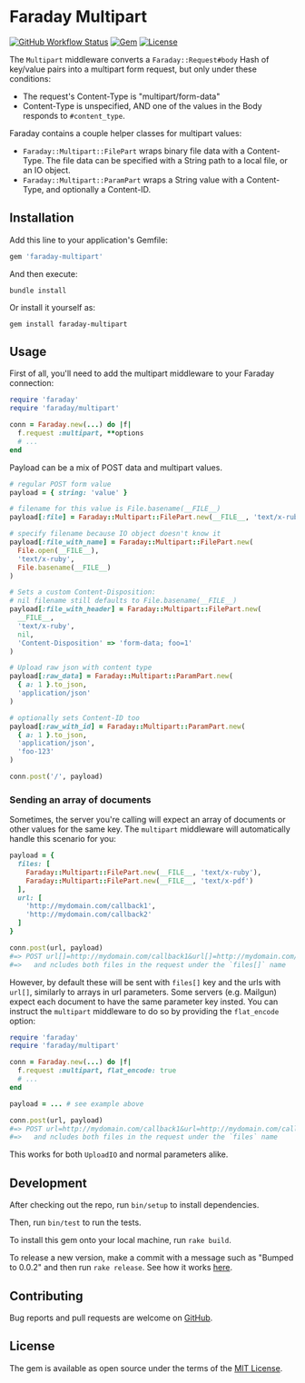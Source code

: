 # Faraday Multipart

[![GitHub Workflow Status](https://img.shields.io/github/workflow/status/lostisland/faraday-multipart/ci)](https://github.com/lostisland/faraday-multipart/actions?query=branch%3Amain)
[![Gem](https://img.shields.io/gem/v/faraday-multipart.svg?style=flat-square)](https://rubygems.org/gems/faraday-multipart)
[![License](https://img.shields.io/github/license/lostisland/faraday-multipart.svg?style=flat-square)](LICENSE.md)

The `Multipart` middleware converts a `Faraday::Request#body` Hash of key/value pairs into a multipart form request, but
only under these conditions:

* The request's Content-Type is "multipart/form-data"
* Content-Type is unspecified, AND one of the values in the Body responds to
  `#content_type`.

Faraday contains a couple helper classes for multipart values:

* `Faraday::Multipart::FilePart` wraps binary file data with a Content-Type. The file data can be specified with a String path to a
  local file, or an IO object.
* `Faraday::Multipart::ParamPart` wraps a String value with a Content-Type, and optionally a Content-ID.

## Installation

Add this line to your application's Gemfile:

```ruby
gem 'faraday-multipart'
```

And then execute:

```shell
bundle install
```

Or install it yourself as:

```shell
gem install faraday-multipart
```

## Usage

First of all, you'll need to add the multipart middleware to your Faraday connection:

```ruby
require 'faraday'
require 'faraday/multipart'

conn = Faraday.new(...) do |f|
  f.request :multipart, **options
  # ...
end
```


Payload can be a mix of POST data and multipart values.

```ruby
# regular POST form value
payload = { string: 'value' }

# filename for this value is File.basename(__FILE__)
payload[:file] = Faraday::Multipart::FilePart.new(__FILE__, 'text/x-ruby')

# specify filename because IO object doesn't know it
payload[:file_with_name] = Faraday::Multipart::FilePart.new(
  File.open(__FILE__),
  'text/x-ruby',
  File.basename(__FILE__)
)

# Sets a custom Content-Disposition:
# nil filename still defaults to File.basename(__FILE__)
payload[:file_with_header] = Faraday::Multipart::FilePart.new(
  __FILE__,
  'text/x-ruby',
  nil,
  'Content-Disposition' => 'form-data; foo=1'
)

# Upload raw json with content type
payload[:raw_data] = Faraday::Multipart::ParamPart.new(
  { a: 1 }.to_json,
  'application/json'
)

# optionally sets Content-ID too
payload[:raw_with_id] = Faraday::Multipart::ParamPart.new(
  { a: 1 }.to_json,
  'application/json',
  'foo-123'
)

conn.post('/', payload)
```

### Sending an array of documents

Sometimes, the server you're calling will expect an array of documents or other values for the same key.
The `multipart` middleware will automatically handle this scenario for you:

```ruby
payload = {
  files: [
    Faraday::Multipart::FilePart.new(__FILE__, 'text/x-ruby'),
    Faraday::Multipart::FilePart.new(__FILE__, 'text/x-pdf')
  ],
  url: [
    'http://mydomain.com/callback1',
    'http://mydomain.com/callback2'
  ]
}

conn.post(url, payload)
#=> POST url[]=http://mydomain.com/callback1&url[]=http://mydomain.com/callback2
#=>   and ncludes both files in the request under the `files[]` name
```

However, by default these will be sent with `files[]` key and the urls with `url[]`, similarly to arrays in url parameters.
Some servers (e.g. Mailgun) expect each document to have the same parameter key insted.
You can instruct the `multipart` middleware to do so by providing the `flat_encode` option:

```ruby
require 'faraday'
require 'faraday/multipart'

conn = Faraday.new(...) do |f|
  f.request :multipart, flat_encode: true
  # ...
end

payload = ... # see example above

conn.post(url, payload)
#=> POST url=http://mydomain.com/callback1&url=http://mydomain.com/callback2
#=>   and ncludes both files in the request under the `files` name
```

This works for both `UploadIO` and normal parameters alike.

## Development

After checking out the repo, run `bin/setup` to install dependencies.

Then, run `bin/test` to run the tests.

To install this gem onto your local machine, run `rake build`.

To release a new version, make a commit with a message such as "Bumped to 0.0.2" and then run `rake release`. See how it
works [here](https://bundler.io/guides/creating_gem.html#releasing-the-gem).

## Contributing

Bug reports and pull requests are welcome on [GitHub](https://github.com/lostisland/faraday-multipart).

## License

The gem is available as open source under the terms of the [MIT License](https://opensource.org/licenses/MIT).
